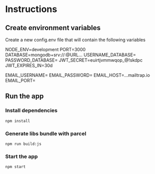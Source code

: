 # Instructions

## Create environment variables
Create a new config.env file that will contain the following variables

NODE_ENV=development
PORT=3000
DATABASE=mongodb+srv://<USERNAME>:<PASSWORD>@URL...
USERNAME_DATABASE=
PASSWORD_DATABASE=
JWT_SECRET=euirtjvmmwqop_@!skdpc
JWT_EXPIRES_IN=30d

EMAIL_USERNAME=
EMAIL_PASSWORD=
EMAIL_HOST=...mailtrap.io
EMAIL_PORT=

##  Run the app

### Install dependencies
`npm install`

### Generate libs bundle with parcel
`npm run build:js`

### Start the app
`npm start`

